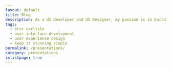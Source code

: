 ```yaml
---
layout: default
title: Blog
description: As a UI Developer and UX Designer, my passion is in building the user-facing web and the experiences that make it engaging, compelling, and useful.
tags:
  - eric carlisle
  - user interface development
  - user experiense design
  - keep it stunning simple
permalink: /presentations/
category: presentations
islistpage: true
---
```


